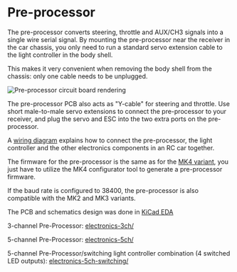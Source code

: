 # Pre-processor

The pre-processor converts steering, throttle and AUX/CH3 signals into a single wire serial signal. By mounting the pre-processor near the receiver in the car chassis, you only need to run a standard servo extension cable to the light controller in the body shell.

This makes it very convenient when removing the body shell from the chassis: only one cable needs to be unplugged.

![Pre-processor circuit board rendering](electronics-3ch/preprocessor-render.jpg)

The pre-processor PCB also acts as "Y-cable" for steering and throttle. Use short male-to-male servo extensions to connect the pre-processor to your receiver, and plug the servo and ESC into the two extra ports on the pre-processor.

A [wiring diagram](../doc/preprocessor-wiring-diagram.pdf) explains how to connect the pre-processor, the light controller and the other electronics components in an RC car together.

The firmware for the pre-processor is the same as for the [MK4 variant](../mk4-tlc5940-lpc812/), you just have to utilize the MK4 configurator tool to generate a pre-processor firmware.

If the baud rate is configured to 38400, the pre-processor is also compatible with the MK2 and MK3 variants.

The PCB and schematics design was done in [KiCad EDA](http://kicad-pcb.org/)


3-channel Pre-Processor: [electronics-3ch/](electronics-3ch/)

5-channel Pre-Processor: [electronics-5ch/](electronics-5ch/)

5-channel Pre-Processor/switching light controller combination (4 switched LED outputs): [electronics-5ch-switching/](electronics-5ch-switching/)


